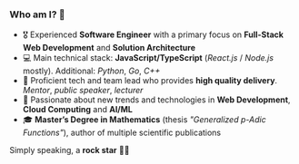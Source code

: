 ### Who am I? 🤔
<!--
**DraXu3/draxu3** is a ✨ _special_ ✨ repository because its `README.md` (this file) appears on your GitHub profile.

Here are some ideas to get you started:

- 🔭 I’m currently working on ...
- 🌱 I’m currently learning ...
- 👯 I’m looking to collaborate on ...
- 🤔 I’m looking for help with ...
- 💬 Ask me about ...
- 📫 How to reach me: ...
- 😄 Pronouns: ...
- ⚡ Fun fact: ...
-->

- 🎖️ Experienced **Software Engineer** with a primary focus on **Full-Stack Web Development** and **Solution Architecture**
- 💻 Main technical stack: **JavaScript/TypeScript** (*React.js* / *Node.js* mostly). Additional: *Python*, *Go*, *C++*
- 🕺 Proficient tech and team lead who provides **high quality delivery**. *Mentor*, *public speaker*, *lecturer*
- 🤖 Passionate about new trends and technologies in **Web Development**, **Cloud Computing** and **AI/ML**
- 🎓 **Master’s Degree in Mathematics** (thesis *"Generalized p-Adic Functions"*), author of multiple scientific publications

Simply speaking, a **rock star** 🤘🏻
